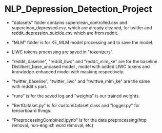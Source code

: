 # NLP_Depression_Detection_Project


- "datasets" folder contains superclean_controlled.csv and superclean_depressed.csv, which are already cleaned, for twitter and reddit_depression_suicide.csv which are from reddit.

- "MLM" folder is for KE_MLM model processing and to save the model.

- LIWC tokens processing are saved in "tokenizers".

- "reddit_baseline", "reddit_liwc" and "reddit_mlm_ke" are for the baseline Distilbert_base_uncased model , model with added LIWC tokens and knowledge-enhanced model with masking respectively.

- "twitter_baseline", "twitter_liwc" and "twittwe_mlm_ke" are the same with reddit's part.

- "runs" is for the saved log and "weights" is our trained weights.

- "BertDataset.py" is for customDataset class and "logger.py" for tensorboard things.

- "PreprocessingCombined.ipynb" is for the data preprocessing(http removal, non-english word removal, etc)
